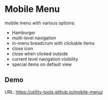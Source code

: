 # Mobile Menu
mobile menu with various options:

* Hamburger
* multi-level navigation
* in-menu breadcrum with clickable items
* close icon
* close when clicked outside
* current level navigation visibility
* special items on default view

## Demo
URL: https://utility-tools.github.io/mobile-menu/